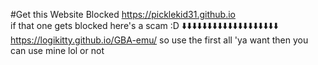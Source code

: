 #Get this Website Blocked
https://picklekid31.github.io           
if that one gets blocked here's a scam :D
⬇️⬇️⬇️⬇️⬇️⬇️⬇️⬇️⬇️⬇️⬇️⬇️⬇️⬇️⬇️⬇️⬇️⬇️⬇️
https://logikitty.github.io/GBA-emu/
so use the first all 'ya want then you can 
use mine lol or not
